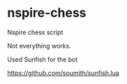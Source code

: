 # nspire-chess

Nspire chess script

Not everything works.

Used Sunfish for the bot 

https://github.com/soumith/sunfish.lua
